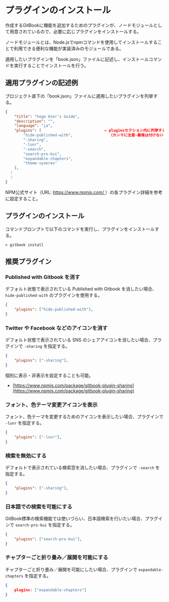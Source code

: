 # プラグインのインストール

作成するGitBookに機能を追加するためのプラグインが、ノードモジュールとして用意されているので、必要に応じプラグインをインストールする。

ノードモジュールとは、Node.jsでnpmコマンドを使用してインストールすることで利用できる便利な機能が実装済みのモジュールである。

適用したいプラグインを「book.json」ファイルに記述し、インストールコマンドを実行することでインストールを行う。



## 適用プラグインの記述例

プロジェクト直下の「book.json」ファイルに適用したいプラグインを列挙する。

```json
{
    "title": "hoge User's Guide", 
    "description": "", 
    "language": "ja",
    "plugins": [							← pluginsセクション内に列挙する。
        "hide-published-with",                （カンマに注意-最後は付けないなど）
        "-sharing", 
        "-lunr", 
        "-search", 
        "search-pro-kui", 
        "expandable-chapters", 
        "theme-synerex"
    ],
  ：
  ：
}
```

NPM公式サイト（URL: [https://www.npmjs.com/ ](https://www.npmjs.com/ )）の各プラグイン詳細を参考に設定すること。



## プラグインのインストール

コマンドプロンプトで以下のコマンドを実行し、プラグインをインストールする。

```command
> gitbook install
```



## 推奨プラグイン

### Published with Gitbook を消す

デフォルト状態で表示されている Published with Gitbook を消したい場合、`hide-published-with` のプラグインを使用する。

```json
{
	"plugins": ["hide-published-with"],
}
```



### Twitter や Facebook などのアイコンを消す

デフォルト状態で表示されている SNS のシェアアイコンを消したい場合、プラグインで `-sharing` を指定する。

```json
{
	"plugins": ["-sharing"],
}
```

個別に表示・非表示を設定することも可能。

- [https://www.npmjs.com/package/gitbook-plugin-sharing](https://www.npmjs.com/package/gitbook-plugin-sharing)



### フォント、色テーマ変更アイコンを表示

フォント、色テーマを変更するためのアイコンを表示したい場合、プラグインで `-lunr` を指定する。

```json
{
	"plugins": ["-lunr"],
}
```



### 検索を無効にする

デフォルトで表示されている検索窓を消したい場合、プラグインで `-search` を指定する。

```json
{
	"plugins": ["-sharing"],
}
```



### 日本語での検索を可能にする

GitBook標準の検索機能では使いづらい、日本語検索を行いたい場合、プラグインで `search-pro-kui` を指定する。

```json
{
	"plugins": ["search-pro-kui"],
}
```



### チャプターごと折り畳み／展開を可能にする

チャプターごと折り畳み／展開を可能にしたい場合、プラグインで `expandable-chapters` を指定する。

```json
{
    plugins: ["expandable-chapters"]
}
```

